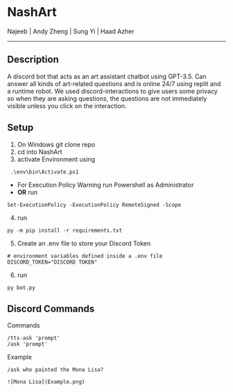 # NashArt
<p1>Najeeb | Andy Zheng | Sung Yi | Haad Azher</p1>

---

## Description

A discord bot that acts as an art assistant
chatbot using GPT-3.5. Can answer all kinds of art-related questions and is online 24/7 using replit and a runtime robot. We used discord-interactions to give users some privacy so when they are asking questions, the questions are not immediately visible unless you click on the interaction.

## Setup

1. On Windows git clone repo
2. cd into NashArt
3. activate Environment using

```
 .\env\bin\Activate.ps1
```

- For Execution Policy Warning run Powershell as Administrator
- **OR** run

```
Set-ExecutionPolicy -ExecutionPolicy RemoteSigned -Scope
```

4. run

```
py -m pip install -r requirements.txt
```

5. Create an .env file to store your Discord Token

```
# environment variables defined inside a .env file
DISCORD_TOKEN="DISCORD TOKEN"
```

6. run

```
py bot.py
```

## Discord Commands

Commands

```
/tts-ask 'prompt'
/ask 'prompt'
```

Example

```
/ask who painted the Mona Lisa?

![Mona Lisa](Example.png)
```
